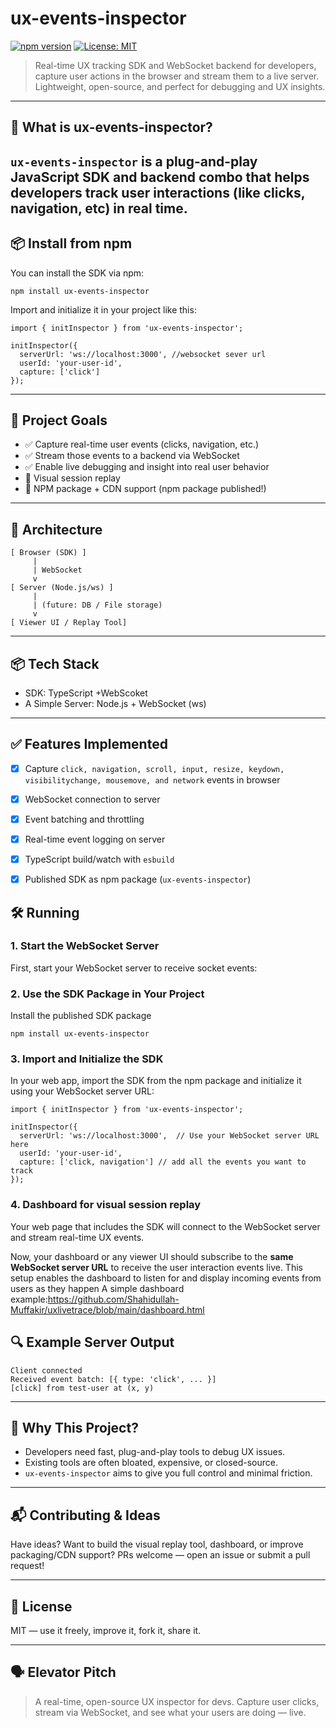 
# ux-events-inspector

[![npm version](https://img.shields.io/npm/v/ux-events-inspector.svg)](https://www.npmjs.com/package/ux-events-inspector)
[![License: MIT](https://img.shields.io/badge/License-MIT-yellow.svg)](https://opensource.org/licenses/MIT)


> Real-time UX tracking SDK and WebSocket backend for developers, capture user actions in the browser and stream them to a live server. Lightweight, open-source, and perfect for debugging and UX insights.

---

## 🚀 What is ux-events-inspector?

`ux-events-inspector` is a plug-and-play JavaScript SDK and backend combo that helps developers track user interactions (like clicks, navigation, etc) in real time.
---

## 📦 Install from npm

You can install the SDK via npm:

```
npm install ux-events-inspector
```

Import and initialize it in your project like this:

```
import { initInspector } from 'ux-events-inspector';

initInspector({
  serverUrl: 'ws://localhost:3000', //websocket sever url
  userId: 'your-user-id',
  capture: ['click']
});
```

---

## 🎯 Project Goals

* ✅ Capture real-time user events (clicks, navigation, etc.)
* ✅ Stream those events to a backend via WebSocket
* ✅ Enable live debugging and insight into real user behavior
* 🚧 Visual session replay
* 🚧 NPM package + CDN support (npm package published!)

---

## 🧩 Architecture

```
[ Browser (SDK) ]
     |
     | WebSocket
     v
[ Server (Node.js/ws) ]
     |
     | (future: DB / File storage)
     v
[ Viewer UI / Replay Tool]
```

---

## 📦 Tech Stack

* SDK: TypeScript +WebScoket
* A Simple Server: Node.js + WebSocket (ws)

---

## ✅ Features Implemented   
* [x] Capture `click, navigation, scroll, input, resize, keydown, visibilitychange, mousemove, and network` events in browser
* [x] WebSocket connection to server
* [x] Event batching and throttling
* [x] Real-time event logging on server
* [x] TypeScript build/watch with `esbuild`
* [x] Published SDK as npm package (`ux-events-inspector`)


## 🛠️ Running


### 1. Start the WebSocket Server

First, start your WebSocket server to receive socket events:

### 2. Use the SDK Package in Your Project

Install the published SDK package 

```
npm install ux-events-inspector
```

### 3. Import and Initialize the SDK

In your web app, import the SDK from the npm package and initialize it using your WebSocket server URL:

```
import { initInspector } from 'ux-events-inspector';

initInspector({
  serverUrl: 'ws://localhost:3000',  // Use your WebSocket server URL here
  userId: 'your-user-id',
  capture: ['click, navigation'] // add all the events you want to track
});
```

### 4. Dashboard for visual session replay

Your web page that includes the SDK will connect to the WebSocket server and stream real-time UX events.

Now, your dashboard or any viewer UI should subscribe to the **same WebSocket server URL** to receive the user interaction events live. This setup enables the dashboard to listen for and display incoming events from users as they happen
A simple dashboard example:https://github.com/Shahidullah-Muffakir/uxlivetrace/blob/main/dashboard.html


## 🔍 Example Server Output

```
Client connected
Received event batch: [{ type: 'click', ... }]
[click] from test-user at (x, y)
```

---

## 🧠 Why This Project?

* Developers need fast, plug-and-play tools to debug UX issues.
* Existing tools are often bloated, expensive, or closed-source.
* `ux-events-inspector` aims to give you full control and minimal friction.

---

## 📬 Contributing & Ideas

Have ideas? Want to build the visual replay tool, dashboard, or improve packaging/CDN support? PRs welcome — open an issue or submit a pull request!

---

## 📜 License

MIT — use it freely, improve it, fork it, share it.

---

## 🗣️ Elevator Pitch

> A real-time, open-source UX inspector for devs. Capture user clicks, stream via WebSocket, and see what your users are doing — live. 
```
